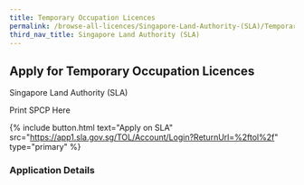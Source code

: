 ```yaml
---
title: Temporary Occupation Licences
permalink: /browse-all-licences/Singapore-Land-Authority-(SLA)/Temporary-Occupation-Licences
third_nav_title: Singapore Land Authority (SLA)
---
```


## Apply for Temporary Occupation Licences

Singapore Land Authority (SLA)

Print SPCP Here


{% include button.html text="Apply on SLA" src="https://app1.sla.gov.sg/TOL/Account/Login?ReturnUrl=%2ftol%2f" type="primary" %}

### Application Details

